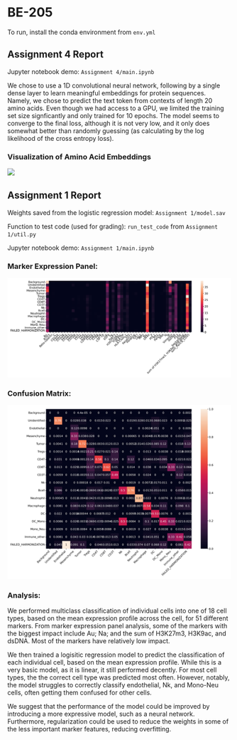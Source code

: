 # BE-205

To run, install the conda environment from `env.yml`

## Assignment 4 Report

Jupyter notebook demo: `Assignment 4/main.ipynb`

We chose to use a 1D convolutional neural network, following by a single dense layer to learn meaningful embeddings for protein sequences. Namely, we chose to predict the text token from contexts of length 20 amino acids. Even though we had access to a GPU, we limited the training set size signficantly and only trained for 10 epochs. The model seems to converge to the final loss, although it is not very low, and it only does somewhat better than randomly guessing (as calculating by the log likelihood of the cross entropy loss).

### Visualization of Amino Acid Embeddings
<img src="Assignment 4/embedding.png">

## Assignment 1 Report

Weights saved from the logistic regression model: `Assignment 1/model.sav`

Function to test code (used for grading):  `run_test_code` from `Assignment 1/util.py`

Jupyter notebook demo: `Assignment 1/main.ipynb`

### Marker Expression Panel:
<img src="Assignment 1/marker_expression.jpg">

### Confusion Matrix:
<img src="Assignment 1/confusion_matrix.jpg">

### Analysis: 
We performed multiclass classification of individual cells into one of 18 cell types, based on the mean expression profile across the cell, for 51 different markers. From marker expression panel analysis, some of the markers with the biggest impact include Au; Na; and the sum of H3K27m3, H3K9ac, and dsDNA. Most of the markers have relatively low impact.

We then trained a logisitic regression model to predict the classification of each individual cell, based on the mean expression profile. While this is a very basic model, as it is linear, it still performed decently. For most cell types, the the correct cell type was predicted most often. However, notably, the model struggles to correctly classify endothelial, Nk, and Mono-Neu cells, often getting them confused for other cells. 

We suggest that the performance of the model could be improved by introducing a more expressive model, such as a neural network. Furthermore, regularization could be used to reduce the weights in some of the less important marker features, reducing overfitting.
